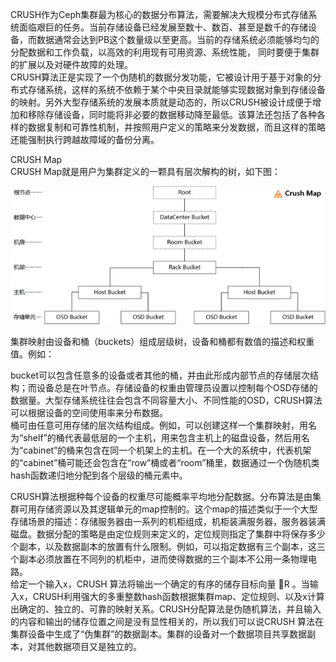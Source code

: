CRUSH作为Ceph集群最为核心的数据分布算法，需要解决大规模分布式存储系统面临艰巨的任务。当前存储设备已经发展至数十、数百、甚至是数千的存储设备，而数据通常会达到PB这个数量级以至更高。当前的存储系统必须能够均匀的分配数据和工作负载，以高效的利用现有可用资源、系统性能， 同时要便于集群的扩展以及对硬件故障的处理。  
CRUSH算法正是实现了一个伪随机的数据分发功能，它被设计用于基于对象的分布式存储系统，这样的系统不依赖于某个中央目录就能够实现数据对象到存储设备的映射。另外大型存储系统的发展本质就是动态的，所以CRUSH被设计成便于增加和移除存储设备，同时能将非必要的数据移动降至最低。该算法还包括了各种各样的数据复制和可靠性机制，并按照用户定义的策略来分发数据，而且这样的策略还能强制执行跨越故障域的备份分离。

CRUSH Map  
CRUSH Map就是用户为集群定义的一颗具有层次解构的树，如下图：

![](/assets/crush_1.png)

集群映射由设备和桶（buckets）组成层级树，设备和桶都有数值的描述和权重值。例如：

bucket可以包含任意多的设备或者其他的桶，并由此形成内部节点的存储层次结构；而设备总是在叶节点。存储设备的权重由管理员设置以控制每个OSD存储的数据量。大型存储系统往往会包含不同容量大小、不同性能的OSD，CRUSH算法可以根据设备的空间使用率来分布数据。  
桶可由任意可用存储的层次结构组成。例如，可以创建这样一个集群映射，用名为“shelf”的桶代表最低层的一个主机，用来包含主机上的磁盘设备，然后用名为“cabinet”的桶来包含在同一个机架上的主机。在一个大的系统中，代表机架的“cabinet”桶可能还会包含在“row”桶或者“room”桶里，数据通过一个伪随机类hash函数递归地分配到各个层级的桶元素中。

CRUSH算法根据种每个设备的权重尽可能概率平均地分配数据。分布算法是由集群可用存储资源以及其逻辑单元的map控制的。这个map的描述类似于一个大型存储场景的描述：存储服务器由一系列的机柜组成，机柜装满服务器，服务器装满磁盘。数据分配的策略是由定位规则来定义的，定位规则指定了集群中将保存多少个副本，以及数据副本的放置有什么限制。例如，可以指定数据有三个副本，这三个副本必须放置在不同列的机柜中，进而使得数据的三个副本不公用一条物理电路。  
给定一个输入x，CRUSH 算法将输出一个确定的有序的储存目标向量   ⃗R 。当输入x，CRUSH利用强大的多重整数hash函数根据集群map、定位规则、以及x计算出确定的、独立的、可靠的映射关系。CRUSH分配算法是伪随机算法，并且输入的内容和输出的储存位置之间是没有显性相关的，所以我们可以说CRUSH 算法在集群设备中生成了“伪集群”的数据副本。集群的设备对一个数据项目共享数据副本，对其他数据项目又是独立的。

